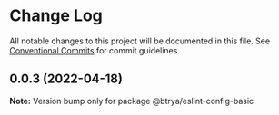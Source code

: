 # Change Log

All notable changes to this project will be documented in this file.
See [Conventional Commits](https://conventionalcommits.org) for commit guidelines.

## 0.0.3 (2022-04-18)

**Note:** Version bump only for package @btrya/eslint-config-basic
